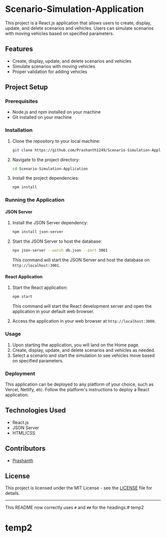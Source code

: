 
# Scenario-Simulation-Application

This project is a React.js application that allows users to create, display, update, and delete scenarios and vehicles. Users can simulate scenarios with moving vehicles based on specified parameters.

## Features

- Create, display, update, and delete scenarios and vehicles
- Simulate scenarios with moving vehicles
- Proper validation for adding vehicles

## Project Setup

### Prerequisites

- Node.js and npm installed on your machine
- Git installed on your machine

### Installation

1. Clone the repository to your local machine:

    ```bash
    git clone https://github.com/Prashanth1249/Scenario-Simulation-Application.git
    ```

2. Navigate to the project directory:

    ```bash
    cd Scenario-Simulation-Application
    ```

3. Install the project dependencies:

    ```bash
    npm install
    ```

### Running the Application

#### JSON Server

1. Install the JSON Server dependency:

    ```bash
    npm install json-server
    ```

2. Start the JSON Server to host the database:

    ```bash
    npx json-server --watch db.json --port 3001
    ```

   This command will start the JSON Server and host the database on `http://localhost:3001`.

#### React Application

1. Start the React application:

    ```bash
    npm start
    ```

   This command will start the React development server and open the application in your default web browser.

2. Access the application in your web browser at `http://localhost:3000`.

### Usage

1. Upon starting the application, you will land on the Home page.
2. Create, display, update, and delete scenarios and vehicles as needed.
3. Select a scenario and start the simulation to see vehicles move based on specified parameters.

### Deployment

This application can be deployed to any platform of your choice, such as Vercel, Netlify, etc. Follow the platform's instructions to deploy a React application.

## Technologies Used

- React.js
- JSON Server
- HTML/CSS

## Contributors

- [Prashanth](https://github.com/Prashanth1249)

## License

This project is licensed under the MIT License - see the [LICENSE](LICENSE) file for details.

---

This README now correctly uses `#` and `##` for the headings.# temp2
# temp2
